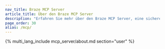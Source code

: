 ```yaml
---
nav_title: Braze MCP Server
article_title: Über den Braze MCP Server
description: "Erfahren Sie mehr über den Braze MCP Server, eine sichere, schreibgeschützte Verbindung, über die KI-Tools wie Claude und Cursor auf nicht PII-geschützte Daten von Braze zugreifen können, um Fragen zu beantworten, Trends zu analysieren und Insights zu liefern, ohne die Daten zu verändern."
page_order: 30
alias: /mcp/
---
```


{% multi_lang_include mcp_server/about.md section="user" %}
